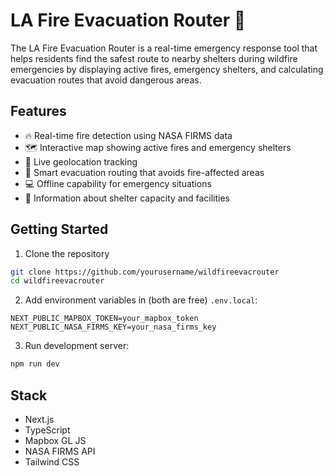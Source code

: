 # LA Fire Evacuation Router 🚨

The LA Fire Evacuation Router is a real-time emergency response tool that helps residents find the safest route to nearby shelters during wildfire emergencies by displaying active fires, emergency shelters, and calculating evacuation routes that avoid dangerous areas.

## Features

- 🔥 Real-time fire detection using NASA FIRMS data
- 🗺️ Interactive map showing active fires and emergency shelters
- 📍 Live geolocation tracking
- 🚗 Smart evacuation routing that avoids fire-affected areas
- 💻 Offline capability for emergency situations
- 🏥 Information about shelter capacity and facilities

## Getting Started

1. Clone the repository
```bash
git clone https://github.com/yourusername/wildfireevacrouter
cd wildfireevacrouter

```

2. Add environment variables in (both are free) `.env.local`:
```env
NEXT_PUBLIC_MAPBOX_TOKEN=your_mapbox_token
NEXT_PUBLIC_NASA_FIRMS_KEY=your_nasa_firms_key
```

3. Run development server:
```bash
npm run dev
```

## Stack

- Next.js
- TypeScript
- Mapbox GL JS
- NASA FIRMS API
- Tailwind CSS

